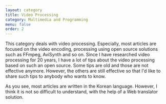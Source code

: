 ```yaml
---
layout: category
title: Video Processing
category: Multimedia and Programming
menu: false
order: 2
---
```


This category deals with video processing. Especially, most articles are focused on the video encoding, processing using open source solutions such as FFmpeg, AviSynth and so on.  Since I have researched video processing for 20 years, I have a lot of tips about the video processing based on such an open source. Some tips are old and those are not effective anymore. However, the others are still effective so that I'd like to share such tips to anybody who wants to know.

As you see, most articles are written in the Korean language.  However, I think it is not so difficult to understand, with the help of a Web translator solution. 